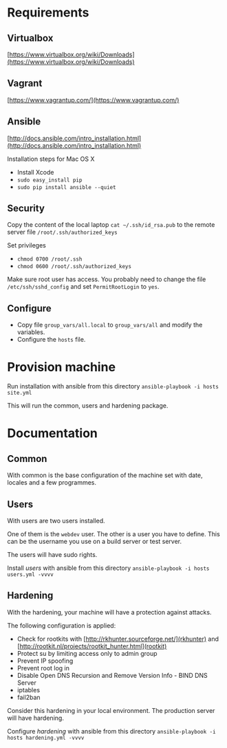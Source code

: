 

# Requirements

## Virtualbox
[https://www.virtualbox.org/wiki/Downloads](https://www.virtualbox.org/wiki/Downloads)

## Vagrant
[https://www.vagrantup.com/](https://www.vagrantup.com/)

## Ansible
[http://docs.ansible.com/intro_installation.html](http://docs.ansible.com/intro_installation.html)

Installation steps for Mac OS X
- Install Xcode
- ```sudo easy_install pip```
- ```sudo pip install ansible --quiet```

## Security
Copy the content of the local laptop ```cat ~/.ssh/id_rsa.pub``` to the remote server file ```/root/.ssh/authorized_keys```

Set privileges
- `chmod 0700 /root/.ssh`
- `chmod 0600 /root/.ssh/authorized_keys`

Make sure root user has access. You probably need to change the file `/etc/ssh/sshd_config` and set `PermitRootLogin` to `yes`.

## Configure 
- Copy file ```group_vars/all.local``` to ```group_vars/all``` and modify the variables.
- Configure the ```hosts``` file.


# Provision machine

Run installation with ansible from this directory
```ansible-playbook -i hosts site.yml```

This will run the common, users and hardening package.


# Documentation

## Common
With common is the base configuration of the machine set with date, locales and a few programmes.

## Users
With users are two users installed.

One of them is the `webdev` user. The other is a user you have to define. This can be the username you use on a build server or test server.

The users will have sudo rights.

Install *users* with ansible from this directory
```ansible-playbook -i hosts users.yml -vvvv```

## Hardening
With the hardening, your machine will have a protection against attacks.

The following configuration is applied:
- Check for rootkits with [http://rkhunter.sourceforge.net/](rkhunter) and [http://rootkit.nl/projects/rootkit_hunter.html](rootkit)
- Protect su by limiting access only to admin group
- Prevent IP spoofing
- Prevent root log in
- Disable Open DNS Recursion and Remove Version Info  - BIND DNS Server
- iptables
- fail2ban

Consider this hardening in your local environment. The production server will have hardening.

Configure *hardening* with ansible from this directory
```ansible-playbook -i hosts hardening.yml -vvvv```

